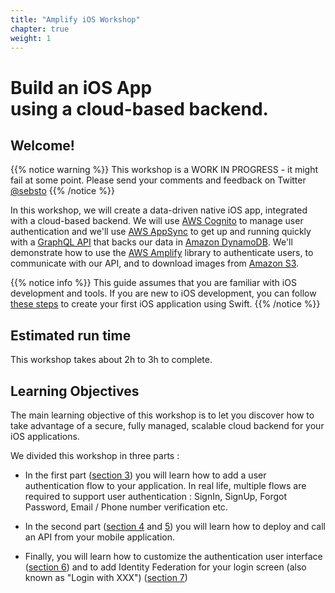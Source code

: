 ```yaml
---
title: "Amplify iOS Workshop"
chapter: true
weight: 1
---
```


# Build an iOS App<br/>using a cloud-based backend.

## Welcome!

{{% notice warning %}}
This workshop is a WORK IN PROGRESS - it might fail at some point.  Please send your comments and feedback on Twitter <a href="https://twitter.com/sebsto" target="_blank">@sebsto</a>
{{% /notice %}}

In this workshop, we will create a data-driven native iOS app, integrated with a cloud-based backend.  We will use [AWS Cognito](http://aws.amazon.com/cognito) to manage user authentication and we'll use [AWS AppSync](https://aws.amazon.com/appsync/) to get up and running quickly with a [GraphQL API](https://graphql.org/learn/) that backs our data in [Amazon DynamoDB](https://aws.amazon.com/dynamodb/). We'll demonstrate how to use the [AWS Amplify](https://aws.amazon.com/amplify/) library to authenticate users, to communicate with our API, and to download images from [Amazon S3](https://aws.amazon.com/s3/).

{{% notice info %}}
This guide assumes that you are familiar with iOS development and tools. If you are new to iOS development, you can follow [these steps](https://developer.apple.com/library/archive/referencelibrary/GettingStarted/DevelopiOSAppsSwift/BuildABasicUI.html) to create your first iOS application using Swift.
{{% /notice %}}

## Estimated run time

This workshop takes about 2h to 3h to complete.

## Learning Objectives

The main learning objective of this workshop is to let you discover how to take advantage of a secure, fully managed, scalable cloud backend for your iOS applications.  

We divided this workshop in three parts :

- In the first part ([section 3](30_add_authentication.html)) you will learn how to add a user authentication flow to your application.  In real life, multiple flows are required to support user authentication : SignIn, SignUp, Forgot Password, Email / Phone number verification etc.

- In the second part ([section 4](40_add_api.html) and [5](50_add_images.html)) you will learn how to deploy and call an API from your mobile application.

- Finally, you will learn how to customize the authentication user interface ([section 6](60_add_custom_gui.html)) and to add Identity Federation for your login screen (also known as "Login with XXX") ([section 7](70_add_federation.html))
